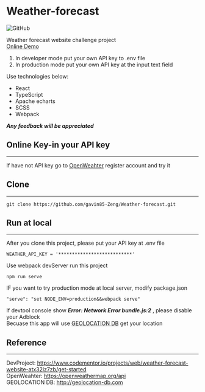 # Weather-forecast

![GitHub](https://img.shields.io/github/license/gavin85-Zeng/Weather-forecast)

Weather forecast website challenge project  
[Online Demo](https://gavin85-zeng.github.io/Weather-forecast/)

1. In developer mode put your own API key to .env file  
2. In production mode put your own API key at the input text field

Use technologies below:  

* React
* TypeScript
* Apache echarts
* SCSS
* Webpack

__***Any feedback will be appreciated***__

## Online Key-in your API key  

---
If have not API key go to [OpenWeahter](https://openweathermap.org) register account and try it

## Clone

---
    git clone https://github.com/gavin85-Zeng/Weather-forecast.git

## Run at local

---
After you clone this project, please put your API key at .env file  

    WEATHER_API_KEY = '***************************'

Use webpack devServer run this project

    npm run serve

IF you want to try production mode at local server, modify package.json  

    "serve": "set NODE_ENV=production&&webpack serve"

If devtool console show __***Error: Network Error bundle.js:2***__ , please disable your Adblock  
Becuase this app will use [GEOLOCATION DB](http://geolocation-db.com) get your location

## Reference

---
DevProject: <https://www.codementor.io/projects/web/weather-forecast-website-atx32lz7zb/get-started>  
OpenWeahter: <https://openweathermap.org/api>  
GEOLOCATION DB: <http://geolocation-db.com>  
